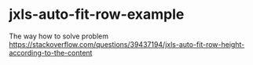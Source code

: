 # jxls-auto-fit-row-example
The way how to solve problem https://stackoverflow.com/questions/39437194/jxls-auto-fit-row-height-according-to-the-content
